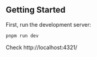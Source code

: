 
## Getting Started

First, run the development server:

```bash
pnpm run dev
```

Check http://localhost:4321/
